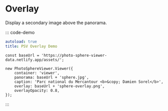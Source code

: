 # Overlay

Display a secondary image above the panorama.

::: code-demo

```yaml
autoload: true
title: PSV Overlay Demo
```

```js{7-8}
const baseUrl = 'https://photo-sphere-viewer-data.netlify.app/assets/';

new PhotoSphereViewer.Viewer({
    container: 'viewer',
    panorama: baseUrl + 'sphere.jpg',
    caption: 'Parc national du Mercantour <b>&copy; Damien Sorel</b>',
    overlay: baseUrl + 'sphere-overlay.png',
    overlayOpacity: 0.8,
});
```

:::
